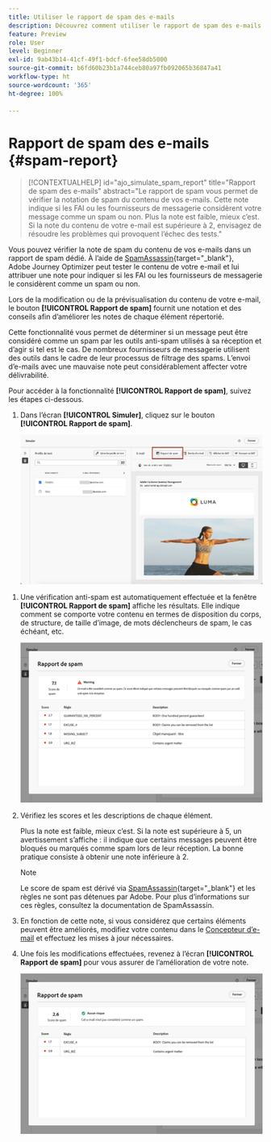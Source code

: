 ```yaml
---
title: Utiliser le rapport de spam des e-mails
description: Découvrez comment utiliser le rapport de spam des e-mails.
feature: Preview
role: User
level: Beginner
exl-id: 9ab43b14-41cf-49f1-bdcf-6fee58db5000
source-git-commit: b6fd60b23b1a744ceb80a97fb092065b36847a41
workflow-type: ht
source-wordcount: '365'
ht-degree: 100%

---
```


# Rapport de spam des e-mails {#spam-report}

>[!CONTEXTUALHELP]
>id="ajo_simulate_spam_report"
>title="Rapport de spam des e-mails"
>abstract="Le rapport de spam vous permet de vérifier la notation de spam du contenu de vos e-mails. Cette note indique si les FAI ou les fournisseurs de messagerie considèrent votre message comme un spam ou non. Plus la note est faible, mieux c’est. Si la note du contenu de votre e-mail est supérieure à 2, envisagez de résoudre les problèmes qui provoquent l’échec des tests."

Vous pouvez vérifier la note de spam du contenu de vos e-mails dans un rapport de spam dédié. À l’aide de [SpamAssassin](https://spamassassin.apache.org/){target="_blank"}, Adobe Journey Optimizer peut tester le contenu de votre e-mail et lui attribuer une note pour indiquer si les FAI ou les fournisseurs de messagerie le considèrent comme un spam ou non.

Lors de la modification ou de la prévisualisation du contenu de votre e-mail, le bouton **[!UICONTROL Rapport de spam]** fournit une notation et des conseils afin d’améliorer les notes de chaque élément répertorié.

Cette fonctionnalité vous permet de déterminer si un message peut être considéré comme un spam par les outils anti-spam utilisés à sa réception et d’agir si tel est le cas. De nombreux fournisseurs de messagerie utilisent des outils dans le cadre de leur processus de filtrage des spams. L’envoi d’e-mails avec une mauvaise note peut considérablement affecter votre délivrabilité.

Pour accéder à la fonctionnalité **[!UICONTROL Rapport de spam]**, suivez les étapes ci-dessous.

1. Dans l’écran **[!UICONTROL Simuler]**, cliquez sur le bouton **[!UICONTROL Rapport de spam]**.

   ![](assets/spam-report-button.png)

<!--
    You can also open the [Email Designer](../email/content-from-scratch.md), click the **[!UICONTROL More]** button and select **[!UICONTROL Check spam score]** from the menu.

    ![](assets/spam-report-check-score.png)
-->

1. Une vérification anti-spam est automatiquement effectuée et la fenêtre **[!UICONTROL Rapport de spam]** affiche les résultats. Elle indique comment se comporte votre contenu en termes de disposition du corps, de structure, de taille d’image, de mots déclencheurs de spam, le cas échéant, etc.

   ![](assets/spam-report-high-score.png)

1. Vérifiez les scores et les descriptions de chaque élément.

   Plus la note est faible, mieux c’est. Si la note est supérieure à 5, un avertissement s’affiche : il indique que certains messages peuvent être bloqués ou marqués comme spam lors de leur réception. La bonne pratique consiste à obtenir une note inférieure à 2.

   >[!NOTE]
   >
   >Le score de spam est dérivé via [SpamAssassin](https://spamassassin.apache.org/){target="_blank"} et les règles ne sont pas détenues par Adobe. Pour plus d’informations sur ces règles, consultez la documentation de SpamAssassin.
   >

1. En fonction de cette note, si vous considérez que certains éléments peuvent être améliorés, modifiez votre contenu dans le [Concepteur d’e-mail](../email/content-from-scratch.md) et effectuez les mises à jour nécessaires.

1. Une fois les modifications effectuées, revenez à l’écran **[!UICONTROL Rapport de spam]** pour vous assurer de l’amélioration de votre note.

   ![](assets/spam-report-low-score.png)

<!--You can also check the message's alerts for warnings on potential risk of spam detection. Follow the steps below.

1. Click the **[!UICONTROL Alerts]** button on top right of the screen. [Learn more about email alerts](../email/create-email.md#check-email-alerts)

1. If **[!UICONTROL Spam checker alert]** is displayed, you should check your content for a potential risk of spam using the **[!UICONTROL Spam report]** feature as detailed above.

    ![](assets/spam-report-alert.png)
-->
